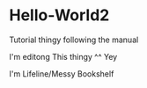 # Hello-World2
Tutorial thingy following the manual

I'm editong This thingy ^^ Yey

I'm Lifeline/Messy Bookshelf

